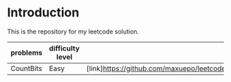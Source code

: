 # Introduction
This is the repository for my leetcode solution.


| problems     | difficulty level    | links |
| --------|---------|-------|
| CountBits  | Easy   | [link]https://github.com/maxuepo/leetcode/blob/master/src/main/resources/count_bits.md   |
